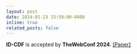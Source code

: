 ```yaml
---
layout: post
date: 2024-01-23 15:59:00-0400
inline: true
related_posts: false
---
```


**ID-CDF** is accepted by **TheWebConf 2024**. [[Paper]](https://dl.acm.org/doi/abs/10.1145/3589334.3645437)